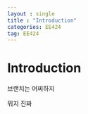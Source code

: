 ```yaml
---
layout : single
title : "Introduction"
categories: EE424
tag: EE424
---
```


# Introduction

브랜치는 어찌하지

뭐지 진짜




